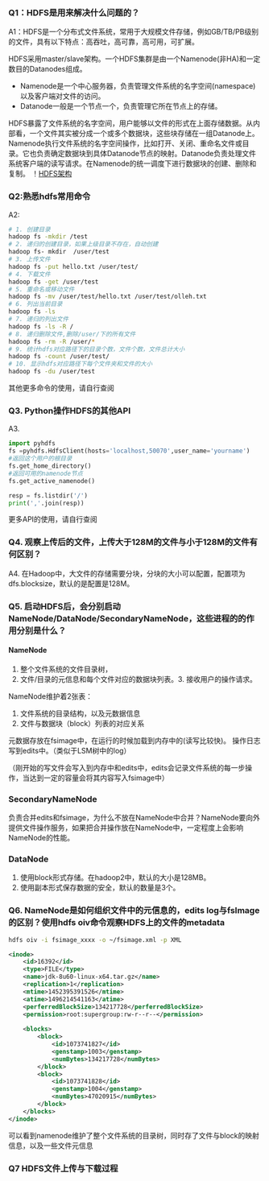 ### Q1：HDFS是用来解决什么问题的？

A1：HDFS是一个分布式文件系统，常用于大规模文件存储，例如GB/TB/PB级别的文件，具有以下特点：高吞吐，高可靠，高可用，可扩展。

HDFS采用master/slave架构。一个HDFS集群是由一个Namenode(非HA)和一定数目的Datanodes组成。

- Namenode是一个中心服务器，负责管理文件系统的名字空间(namespace)以及客户端对文件的访问。
- Datanode一般是一个节点一个，负责管理它所在节点上的存储。

HDFS暴露了文件系统的名字空间，用户能够以文件的形式在上面存储数据。从内部看，一个文件其实被分成一个或多个数据块，这些块存储在一组Datanode上。Namenode执行文件系统的名字空间操作，比如打开、关闭、重命名文件或目录。它也负责确定数据块到具体Datanode节点的映射。Datanode负责处理文件系统客户端的读写请求。在Namenode的统一调度下进行数据块的创建、删除和复制。
！[HDFS架构](https://hadoop.apache.org/docs/r1.0.4/cn/images/hdfsarchitecture.gif)

### Q2:熟悉hdfs常用命令

A2: 
```bash
# 1. 创建目录
hadoop fs -mkdir /test
# 2. 递归的创建目录，如果上级目录不存在，自动创建
hadoop fs- mkdir  /user/test 
# 3. 上传文件
hadoop fs -put hello.txt /user/test/ 
# 4. 下载文件
hadoop fs -get /user/test
# 5. 重命名或移动文件
hadoop fs -mv /user/test/hello.txt /user/test/olleh.txt
# 6. 列出当前目录
hadoop fs -ls  
# 7. 递归的列出文件
hadoop fs -ls -R /
# 8. 递归删除文件,删除/user/下的所有文件
hadoop fs -rm -R /user/* 
# 9. 统计hdfs对应路径下的目录个数，文件个数，文件总计大小
hadoop fs -count /user/test/
# 10. 显示hdfs对应路径下每个文件夹和文件的大小
hadoop fs -du /user/test 
```
其他更多命令的使用，请自行查阅

### Q3. Python操作HDFS的其他API
A3. 
```python
import pyhdfs
fs =pyhdfs.HdfsClient(hosts='localhost,50070',user_name='yourname')
#返回这个用户的根目录
fs.get_home_directory()
#返回可用的namenode节点
fs.get_active_namenode()

resp = fs.listdir('/')
print(','.join(resp))
```
更多API的使用，请自行查阅

### Q4. 观察上传后的文件，上传大于128M的文件与小于128M的文件有何区别？
A4. 在Hadoop中，大文件的存储需要分块，分块的大小可以配置，配置项为dfs.blocksize，默认的是配置是128M。

### Q5. 启动HDFS后，会分别启动NameNode/DataNode/SecondaryNameNode，这些进程的的作用分别是什么？
#### NameNode
1. 整个文件系统的文件目录树，
2. 文件/目录的元信息和每个文件对应的数据块列表。3. 接收用户的操作请求。

NameNode维护着2张表：
1. 文件系统的目录结构，以及元数据信息
2. 文件与数据块（block）列表的对应关系

元数据存放在fsimage中，在运行的时候加载到内存中的(读写比较快)。
操作日志写到edits中。（类似于LSM树中的log）

（刚开始的写文件会写入到内存中和edits中，edits会记录文件系统的每一步操作，当达到一定的容量会将其内容写入fsimage中）

### SecondaryNameNode
负责合并edits和fsimage，为什么不放在NameNode中合并？NameNode要向外提供文件操作服务，如果把合并操作放在NameNode中，一定程度上会影响NameNode的性能。

### DataNode
1. 使用block形式存储。在hadoop2中，默认的大小是128MB。
2. 使用副本形式保存数据的安全，默认的数量是3个。

### Q6. NameNode是如何组织文件中的元信息的，edits log与fsImage的区别？使用hdfs oiv命令观察HDFS上的文件的metadata

```bash
hdfs oiv -i fsimage_xxxx -o ~/fsimage.xml -p XML
```
```xml
<inode>
    <id>16392</id>
    <type>FILE</type>
    <name>jdk-8u60-linux-x64.tar.gz</name>
    <replication>1</replication>
    <mtime>1452395391526</mtime>
    <atime>1496214541163</atime>
    <perferredBlockSize>134217728</perferredBlockSize>
    <permission>root:supergroup:rw-r--r--</permission>
    
    <blocks>
        <block>
            <id>1073741827</id>
            <genstamp>1003</genstamp>
            <numBytes>134217728</numBytes>
        </block>
        <block>
            <id>1073741828</id>
            <genstamp>1004</genstamp>
            <numBytes>47020915</numBytes>
        </block>
    </blocks>
</inode>
```
可以看到namenode维护了整个文件系统的目录树，同时存了文件与block的映射信息，以及一些文件元信息

### Q7 HDFS文件上传与下载过程


